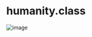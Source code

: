 # humanity.class
![image](https://user-images.githubusercontent.com/108916244/187021927-682d3c01-9978-4ed4-99db-d522a78f982b.png)
